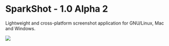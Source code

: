 # SparkShot - 1.0 Alpha 2

Lightweight and cross-platform screenshot application for GNU/Linux, Mac and Windows.

![](http://i.imgur.com/sfONxVJ.png)
